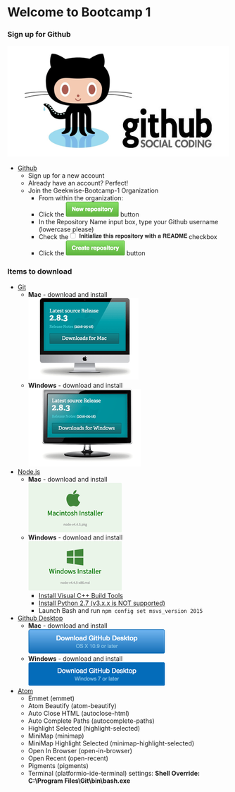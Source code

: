 # Welcome to Bootcamp 1

### Sign up for Github
![Alt text](./img/github.png "Github Octocat")
* [Github](http://github.com)
    * Sign up for a new account
    * Already have an account? Perfect!
    * Join the Geekwise-Bootcamp-1 Organization
        * From within the organization:
        * Click the ![Alt text](./img/new-repository-btn.png "New Repository") button
        * In the Repository Name input box, type your Github username (lowercase please)
        * Check the ![Alt text](./img/readme-checkbox.png "Initialize this repository with a README") checkbox
        * Click the ![Alt text](./img/create-repository-btn.png "Create Repository") button


### Items to download
* [Git](http://git-scm.com/)
    * __Mac__ - download and install  
    ![Alt text](./img/git-mac.png "Download for Mac")
    * __Windows__ - download and install  
    ![Alt text](./img/git-windows.png "Download for Windows")
* [Node.js](http://nodejs.org/en/download/)
    * __Mac__ - download and install  
    ![Alt text](./img/node-mac.png "Download for Mac")
    * __Windows__ - download and install  
    ![Alt text](./img/node-windows.png "Download for Windows")
        * [Install Visual C++ Build Tools](http://go.microsoft.com/fwlink/?LinkId=691126)
        * [Install Python 2.7 (v3.x.x is NOT supported)](https://www.python.org/downloads/)
        * Launch Bash and run ``` npm config set msvs_version 2015 ```
* [Github Desktop](http://desktop.github.com)
    * __Mac__ - download and install  
    ![Alt text](./img/github-mac.png "Download for Mac")
    * __Windows__ - download and install  
    ![Alt text](./img/github-windows.png "Download for Windows")
* [Atom](http://atom.io/)
    * Emmet (emmet)
    * Atom Beautify (atom-beautify)
    * Auto Close HTML (autoclose-html)
    * Auto Complete Paths (autocomplete-paths)
    * Highlight Selected (highlight-selected)
    * MiniMap (minimap)
    * MiniMap Highlight Selected (minimap-highlight-selected)
    * Open In Browser (open-in-browser)
    * Open Recent (open-recent)
    * Pigments (pigments)
    * Terminal (platformio-ide-terminal) settings: __Shell Override: C:\Program Files\Git\bin\bash.exe__
